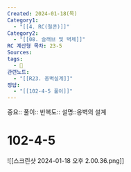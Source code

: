 ```yaml
---
Created: 2024-01-18(목)
Category1:
  - "[[4. RC(철콘)]]"
Category2:
  - "[[08. 슬래브 및 벽체]]"
RC 계산형 목차: 23-5
Sources: 
tags:
  - 🧮
관련노트:
  - "[[R23. 옹벽설계]]"
정답:
  - "[[102-4-5 풀이]]"
---
```

중요::
풀이::
반복도::
설명::옹벽의 설계


#  102-4-5

![[스크린샷 2024-01-18 오후 2.00.36.png]]
